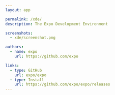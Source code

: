 ```yaml
---
layout: app

permalink: /xde/
description: The Expo Development Environment

screenshots:
  - xde/screenshot.png

authors:
  - name: expo
    url: https://github.com/expo

links:
  - type: GitHub
    url: expo/expo
  - type: Install
    url: https://github.com/expo/expo/releases
---
```


